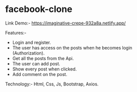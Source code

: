 # facebook-clone
Link Demo:- https://imaginative-crepe-932a8a.netlify.app/

Features:-
- Login and register.
- The user has access on the posts when he becomes login (Authorization).
- Get all the posts from the Api.
- The user can add post.
- Show every post when clicked.
- Add comment on the post.

Technology:-
  Html, Css, Js, Bootstrap, Axios.
